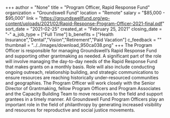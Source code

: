 +++
author = "None"
title = "Program Officer, Rapid Response Fund"
organization = "Groundswell Fund"
location = "Remote"
salary = "$85,000 - $95,000"
link = "https://groundswellfund.org/wp-content/uploads/2021/02/Rapid-Response-Program-Officer-2021-final.pdf"
sort_date = "2021-02-25"
created_at = "February 25, 2021"
closing_date = "-"
a_job_type = ["Full Time"]
b_benefits = ["Health Insurance","Dental","Vision","Retirement","Paid Vacation"]
c_feedback = ""
thumbnail = "../../images/download_950ca038.png"
+++
The Program Officer is responsible for managing Groundswell’s Rapid
Response Fund and supporting other grantmaking as needed. A significant part of the role will
involve managing the day-to-day needs of the Rapid Response Fund that makes grants on a
monthly basis. Role will also include conducting ongoing outreach, relationship building, and
strategic communications to ensure resources are reaching historically under-resourced
communities and geographies. The Program Officer will work closely with the Senior Director of
Grantmaking, fellow Program Officers and Program Associates and the Capacity Building Team
to move resources to the field and support grantees in a timely manner. All Groundswell Fund
Program Officers play an important role in the field of philanthropy by generating increased
visibility and resources for reproductive and social justice movements.